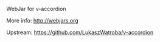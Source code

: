 WebJar for v-accordion

More info: http://webjars.org

Upstream: https://github.com/LukaszWatroba/v-accordion
